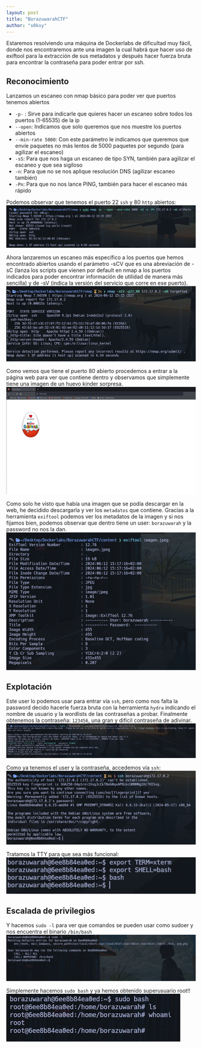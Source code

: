```yaml
---
layout: post
title: "BorazuwarahCTF"
author: "s0ksy"
---
```

Estaremos resolviendo una máquina de Dockerlabs de dificultad muy fácil, donde nos encontraremos ante una imagen la cual habrá que hacer uso de exiftool para la extracción de sus metadatos y después hacer fuerza bruta para encontrar la contraseña para poder entrar por ssh.

## Reconocimiento

Lanzamos un escaneo con nmap básico para poder ver que puertos tenemos abiertos
- `-p-` : Sirve para indicarle que quieres hacer un escaneo sobre todos los puertos (1-65535) de la ip 
- `--open`: Indicamos que solo queremos que nos muestre los puertos abiertos
- `--min-rate 5000`: Con este parámetro le indicamos que queremos que envíe paquetes no más lentos de 5000 paquetes por segundo (para agilizar el escaneo)
- `-sS`: Para que nos haga un escaneo de tipo SYN, también para agilizar el escaneo y que sea sigiloso
- `-n`: Para que no se nos aplique resolución DNS (agilizar escaneo también)
- `-Pn`: Para que no nos lance PING, también para hacer el escaneo más rápido

Podemos observar que tenemos el puerto 22 `ssh` y 80 `http` abiertos:
![ctf 1](/assets/images/ctf1.png)

Ahora lanzaremos un escaneo más específico a los puertos que hemos encontrado abiertos usando el parámetro -sCV que es una abreviación de -sC (lanza los scripts que vienen por default en nmap a los puertos indicados para poder encontrar información de utilidad de manera más sencilla) y de -sV (indica la versión del servicio que corre en ese puerto).
![ctf 2](/assets/images/ctf2.png)

Como vemos que tiene el puerto 80 abierto procedemos a entrar a la página web para ver que contiene dentro y observamos que simplemente tiene una imagen de un huevo kinder sorpresa.
![ctf 3](/assets/images/ctf3.png)

Como solo he visto que había una imagen que se podía descargar en la web, he decidido descargarla y ver los `metadatos` que contiene. Gracias a la herramienta `exiftool` podemos ver los metadatos de la imagen y si nos fijamos bien, podemos observar que dentro tiene un user: `borazuwarah` y la password no nos la dan.
![ctf 4](/assets/images/ctf4.png)

## Explotación

Este user lo podemos usar para entrar vía `ssh`, pero como nos falta la password decido hacerle fuerza bruta con la herramienta `hydra` indicando el nombre de usuario y la wordlists de las contraseñas a probar. Finalmente obtenemos la contraseña: `123456`, una gran y difícil contraseña de adivinar.
![ctf 5](/assets/images/ctf5.png)

Como ya tenemos el user y la contraseña, accedemos vía `ssh`:
![ctf 6](/assets/images/ctf6.png)

Tratamos la TTY para que sea más funcional:
![ctf 7](/assets/images/ctf7.png)

## Escalada de privilegios

Y hacemos `sudo -l` para ver que comandos se pueden usar como sudoer y nos encuentra el binario `/bin/bash`
![ctf 8](/assets/images/ctf8.png)

Simplemente hacemos `sudo bash` y ya hemos obtenido superusuario root!!
![ctf 9](/assets/images/ctf9.png)
